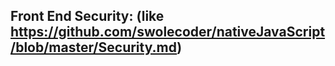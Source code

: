 
## Front End Security: (like https://github.com/swolecoder/nativeJavaScript/blob/master/Security.md)
